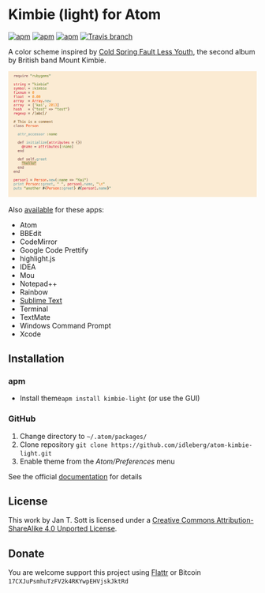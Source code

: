 # Kimbie (light) for Atom

[![apm](https://img.shields.io/apm/l/kimbie-light.svg?style=flat-square)](https://atom.io/themes/kimbie-light)
[![apm](https://img.shields.io/apm/v/kimbie-light.svg?style=flat-square)](https://atom.io/themes/kimbie-light)
[![apm](https://img.shields.io/apm/dm/kimbie-light.svg?style=flat-square)](https://atom.io/themes/kimbie-light)
[![Travis branch](https://img.shields.io/travis/idleberg/atom-kimbie-light/master.svg?style=flat-square)](https://travis-ci.org/idleberg/atom-kimbie-light)

A color scheme inspired by [Cold Spring Fault Less Youth](http://www.discogs.com/Mount-Kimbie-Cold-Spring-Fault-Less-Youth/master/561611), the second album by British band Mount Kimbie.

![Screenshot](https://raw.githubusercontent.com/idleberg/atom-kimbie-light/master/screenshot.png)

Also [available](https://github.com/search?q=%40idleberg+kimbie) for these apps:

* Atom
* BBEdit
* CodeMirror
* Google Code Prettify
* highlight.js
* IDEA
* Mou
* Notepad++
* Rainbow
* [Sublime Text](https://github.com/idleberg/Kimbie.tmTheme)
* Terminal
* TextMate
* Windows Command Prompt
* Xcode

## Installation

### apm

* Install theme`apm install kimbie-light` (or use the GUI)

### GitHub

1. Change directory to `~/.atom/packages/`
2. Clone repository `git clone https://github.com/idleberg/atom-kimbie-light.git`
3. Enable theme from the *Atom/Preferences* menu

See the official [documentation](https://atom.io/docs/latest/converting-a-text-mate-theme) for details

## License

This work by Jan T. Sott is licensed under a [Creative Commons Attribution-ShareAlike 4.0 Unported License](http://creativecommons.org/licenses/by-sa/4.0/deed.en_US).

## Donate

You are welcome support this project using [Flattr](https://flattr.com/submit/auto?user_id=idleberg&url=https://github.com/idleberg/atom-kimbie-light) or Bitcoin `17CXJuPsmhuTzFV2k4RKYwpEHVjskJktRd`